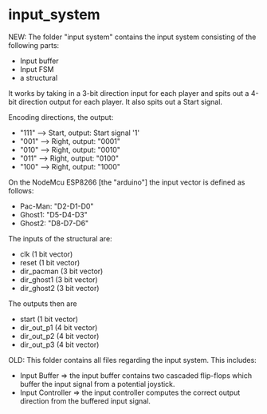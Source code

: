 # input_system
NEW:
The folder "input system" contains the input system consisting of the following parts:
  - Input buffer
  - Input FSM
  - a structural
  
It works by taking in a 3-bit direction input for each player and spits out a 4-bit direction output for each player. It also spits out a Start signal. 

Encoding directions, the output:
  - "111" --> Start, output: Start signal '1'
  - "001" --> Right, output: "0001"
  - "010" --> Right, output: "0010"
  - "011" --> Right, output: "0100"
  - "100" --> Right, output: "1000"

On the NodeMcu ESP8266 [the "arduino"] the input vector is defined as follows:
  - Pac-Man: "D2-D1-D0" 
  - Ghost1:  "D5-D4-D3"
  - Ghost2:  "D8-D7-D6"

The inputs of the structural are:
 - clk         (1 bit vector)
 - reset       (1 bit vector)
 - dir_pacman  (3 bit vector)
 - dir_ghost1  (3 bit vector)
 - dir_ghost2  (3 bit vector)

The outputs then are
 - start       (1 bit vector) 
 - dir_out_p1  (4 bit vector) 
 - dir_out_p2  (4 bit vector)
 - dir_out_p3  (4 bit vector)


OLD:
This folder contains all files regarding the input system.
This includes:
- Input Buffer =>
the input buffer contains two cascaded flip-flops which buffer the input signal from a potential joystick.
- Input Controller =>
the input controller computes the correct output direction from the buffered input signal.
